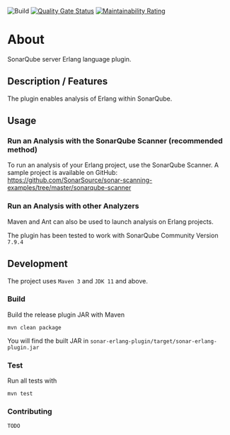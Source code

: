 ![Build](https://github.com/evolution-gaming/sonar-erlang/workflows/Build/badge.svg?branch=master)
[![Quality Gate Status](https://sonarcloud.io/api/project_badges/measure?project=evolution-gaming_sonar-erlang&metric=alert_status)](https://sonarcloud.io/dashboard?id=evolution-gaming_sonar-erlang)
[![Maintainability Rating](https://sonarcloud.io/api/project_badges/measure?project=evolution-gaming_sonar-erlang&metric=sqale_rating)](https://sonarcloud.io/dashboard?id=evolution-gaming_sonar-erlang)

# About

SonarQube server Erlang language plugin.

## Description / Features
The plugin enables analysis of Erlang within SonarQube.

## Usage

### Run an Analysis with the SonarQube Scanner (recommended method)
To run an analysis of your Erlang project, use the SonarQube Scanner.
A sample project is available on GitHub: https://github.com/SonarSource/sonar-scanning-examples/tree/master/sonarqube-scanner

### Run an Analysis with other Analyzers
Maven and Ant can also be used to launch analysis on Erlang projects.

The plugin has been tested to work with SonarQube Community Version `7.9.4` 

## Development

The project uses `Maven 3` and `JDK 11` and above.

### Build

Build the release plugin JAR with Maven

```shell script
mvn clean package
```

You will find the built JAR in `sonar-erlang-plugin/target/sonar-erlang-plugin.jar`

### Test

Run all tests with

```shell script
mvn test
```

### Contributing

`TODO`
